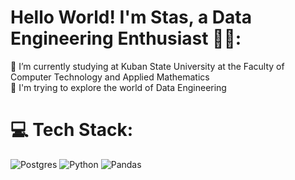 # Hello World! I'm Stas, a Data Engineering Enthusiast 👋🏼:
🔭 I’m currently studying at Kuban State University at the Faculty of Computer Technology and Applied Mathematics<br>🌱 I'm trying to explore the world of Data Engineering


# 💻 Tech Stack:
![Postgres](https://img.shields.io/badge/postgres-%23316192.svg?style=for-the-badge&logo=postgresql&logoColor=white) ![Python](https://img.shields.io/badge/python-3670A0?style=for-the-badge&logo=python&logoColor=ffdd54) ![Pandas](https://img.shields.io/badge/pandas-%23150458.svg?style=for-the-badge&logo=pandas&logoColor=white)
